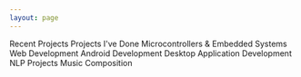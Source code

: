 ```yaml
---
layout: page
---
```


Recent Projects
Projects I've Done
Microcontrollers & Embedded Systems
Web Development
Android Development
Desktop Application Development
NLP Projects
Music Composition